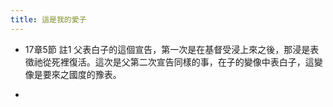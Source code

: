 ```yaml
---
title: 這是我的愛子
---
```


- 17章5節 註1
父表白子的這個宣告，第一次是在基督受浸上來之後，那浸是表徵祂從死裡復活。這次是父第二次宣告同樣的事，在子的變像中表白子，這變像是要來之國度的豫表。

- 

